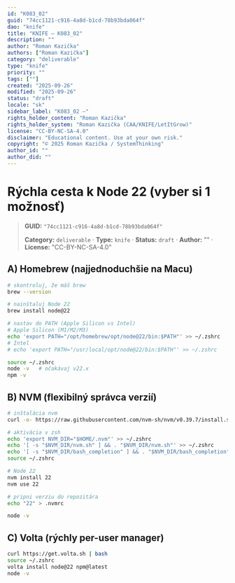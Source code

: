 ```yaml
---
id: "K083_02"
guid: "74cc1121-c916-4a8d-b1cd-78b93bda064f"
dao: "knife"
title: "KNIFE – K083_02"
description: ""
author: "Roman Kazička"
authors: ["Roman Kazička"]
category: "deliverable"
type: "knife"
priority: ""
tags: [""]
created: "2025-09-26"
modified: "2025-09-26"
status: "draft"
locale: "sk"
sidebar_label: "K083_02 –"
rights_holder_content: "Roman Kazička"
rights_holder_system: "Roman Kazička (CAA/KNIFE/LetItGrow)"
license: "CC-BY-NC-SA-4.0"
disclaimer: "Educational content. Use at your own risk."
copyright: "© 2025 Roman Kazička / SystemThinking"
author_id: ""
author_did: ""
---
```

# Rýchla cesta k Node 22 (vyber si 1 možnosť)
<!-- fm-visible: start -->

> **GUID:** `"74cc1121-c916-4a8d-b1cd-78b93bda064f"`
>   
> **Category:** `deliverable` · **Type:** `knife` · **Status:** `draft` · **Author:** "" · **License:** "CC-BY-NC-SA-4.0"
<!-- fm-visible: end -->


## A) Homebrew (najjednoduchšie na Macu)
```bash
# skontroluj, že máš brew
brew --version

# nainštaluj Node 22
brew install node@22

# nastav do PATH (Apple Silicon vs Intel)
# Apple Silicon (M1/M2/M3)
echo 'export PATH="/opt/homebrew/opt/node@22/bin:$PATH"' >> ~/.zshrc
# Intel
# echo 'export PATH="/usr/local/opt/node@22/bin:$PATH"' >> ~/.zshrc

source ~/.zshrc
node -v   # očakávaj v22.x
npm -v
```

## B) NVM (flexibilný správca verzií)
```bash
# inštalácia nvm
curl -o- https://raw.githubusercontent.com/nvm-sh/nvm/v0.39.7/install.sh | bash

# aktivácia v zsh
echo 'export NVM_DIR="$HOME/.nvm"' >> ~/.zshrc
echo '[ -s "$NVM_DIR/nvm.sh" ] && . "$NVM_DIR/nvm.sh"' >> ~/.zshrc
echo '[ -s "$NVM_DIR/bash_completion" ] && . "$NVM_DIR/bash_completion"' >> ~/.zshrc
source ~/.zshrc

# Node 22
nvm install 22
nvm use 22

# pripni verziu do repozitára
echo "22" > .nvmrc

node -v
```

## C) Volta (rýchly per-user manager)
```bash
curl https://get.volta.sh | bash
source ~/.zshrc
volta install node@22 npm@latest
node -v
```
